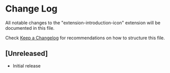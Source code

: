 # Change Log
All notable changes to the "extension-introduction-icon" extension will be documented in this file.

Check [Keep a Changelog](http://keepachangelog.com/) for recommendations on how to structure this file.

## [Unreleased]
- Initial release